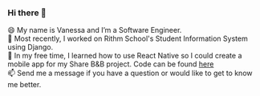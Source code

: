 ### Hi there 👋
<div>
<div>😄  My name is Vanessa and I’m a Software Engineer. </div>
<div>🔭  Most recently, I worked on Rithm School's Student Information System using Django. 
<div>🌱  In my free time, I learned how to use React Native so I could create a mobile app for my Share B&B project. Code can be found <a href="https://github.com/vcheng33/sharebnb-react-native-app">here</a></div>
<div>📫  Send me a message if you have a question or would like to get to know me better. </div>
</div>

<!--
**vcheng33/vcheng33** is a ✨ _special_ ✨ repository because its `README.md` (this file) appears on your GitHub profile.

Here are some ideas to get you started:

- 🔭 I’m currently working on ...
- 🌱 I’m currently learning ...
- 👯 I’m looking to collaborate on ...
- 🤔 I’m looking for help with ...
- 💬 Ask me about ...
- 📫 How to reach me: ...
- 😄 Pronouns: ...
- ⚡ Fun fact: ...
-->
